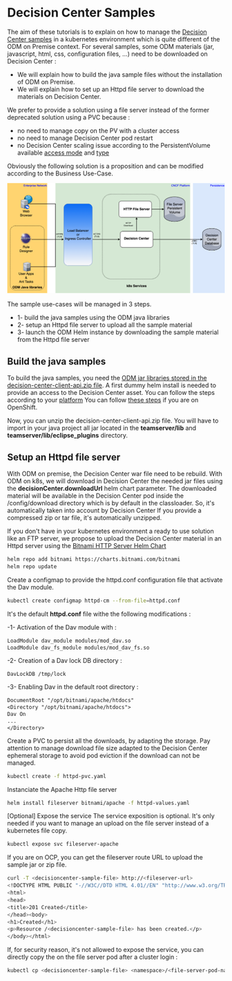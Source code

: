 # Decision Center Samples

The aim of these tutorials is to explain on how to manage the [Decision Center samples](https://www.ibm.com/docs/en/odm/9.0.0?topic=center-samples) in a kubernetes environment which is quite different of the ODM on Premise context.
For several samples, some ODM materials (jar, javascript, html, css, configuration files, ...) need to be downloaded on Decision Center :
* We will explain how to build the java sample files without the installation of ODM on Premise.    
* We will explain how to set up an Httpd file server to download the materials on Decision Center.

We prefer to provide a solution using a file server instead of the former deprecated solution using a PVC because :
* no need to manage copy on the PV with a cluster access
* no need to manage Decision Center pod restart
* no Decision Center scaling issue according to the PersistentVolume available [access mode](https://kubernetes.io/docs/concepts/storage/persistent-volumes/#access-modes) and [type](https://kubernetes.io/docs/concepts/storage/persistent-volumes/#types-of-persistent-volumes)   

Obviously the following solution is a proposition and can be modified according to the Business Use-Case.

![File Server](images/FileServerUpload.png)

The sample use-cases will be managed in 3 steps.
* 1- build the java samples using the ODM java libraries 
* 2- setup an Httpd file server to upload all the sample material
* 3- launch the ODM Helm instance by downloading the sample material from the Httpd file server 

## Build the java samples

To build the java samples, you need the [ODM jar libraries stored in the decision-center-client-api.zip file](https://www.ibm.com/docs/en/odm/9.0.0?topic=reference-decision-center-assets#concept_tyl_mkx_qpb__dc__title__1).
A first dummy helm install is needed to provide an access to the Decision Center asset.
You can follow the steps according to your [platform](https://github.com/DecisionsDev/odm-docker-kubernetes/tree/master/platform) 
You can follow [these steps](https://github.com/DecisionsDev/odm-docker-kubernetes/tree/master/platform/roks#2-prepare-your-environment-for-the-odm-installation-5-min) if you are on OpenShift.  

Now, you can unzip the decision-center-client-api.zip file.
You will have to import in your java project all jar located in the **teamserver/lib** and **teamserver/lib/eclipse_plugins** directory.

## Setup an Httpd file server

With ODM on premise, the Decision Center war file need to be rebuild.
With ODM on k8s,  we will download in Decision Center the needed jar files using the **decisionCenter.downloadUrl** helm chart parameter.
The downloaded material will be available in the Decision Center pod inside the /config/download directory which is by default in the classloader. So, it's automatically taken into account by Decision Center
If you provide a compressed zip or tar file, it's automatically unzipped.

If you don't have in your kubernetes environment a ready to use solution like an FTP server, we propose to upload the Decision Center material in an Httpd server using the [Bitnami HTTP Server Helm Chart](https://artifacthub.io/packages/helm/bitnami/apache)

```bash
helm repo add bitnami https://charts.bitnami.com/bitnami
helm repo update 
```

Create a configmap to provide the httpd.conf configuration file that activate the Dav module.

```bash
kubectl create configmap httpd-cm --from-file=httpd.conf
```

It's the default **httpd.conf** file withe the following modifications :

-1- Activation of the Dav module with :

```
LoadModule dav_module modules/mod_dav.so 
LoadModule dav_fs_module modules/mod_dav_fs.so
```

-2- Creation of a Dav lock DB directory :

```
DavLockDB /tmp/lock
```

-3- Enabling Dav in the default root directory :

```
DocumentRoot "/opt/bitnami/apache/htdocs"
<Directory "/opt/bitnami/apache/htdocs"> 
Dav On
...
</Directory>
```

Create a PVC to persist all the downloads, by adapting the storage.
Pay attention to manage download file size adapted to the Decision Center ephemeral storage to avoid pod eviction if the download can not be managed. 

```bash
kubectl create -f httpd-pvc.yaml
```

Instanciate the Apache Http file server

```bash
helm install fileserver bitnami/apache -f httpd-values.yaml
```

[Optional] Expose the service
The service exposition is optional. It's only needed if you want to manage an upload on the file server instead of a kubernetes file copy.

```bash
kubectl expose svc fileserver-apache
```

If you are on OCP, you can get the fileserver route URL to upload the sample jar or zip file.

```bash
curl -T <decisioncenter-sample-file> http://<fileserver-url>
<!DOCTYPE HTML PUBLIC "-//W3C//DTD HTML 4.01//EN" "http://www.w3.org/TR/html4/strict.dtd">
<html>
<head>
<title>201 Created</title>
</head><body>
<h1>Created</h1>
<p>Resource /<decisioncenter-sample-file> has been created.</p>
</body></html>
```

If, for security reason, it's not allowed to expose the service, you can directly copy the <decisioncenter-sample-file> on the file server pod after a cluster login :

```bash
kubectl cp <decisioncenter-sample-file> <namespace>/<file-server-pod-name>:/opt/bitnami/apache/htdocs/<decisioncenter-sample-file> -n <namespace>
```
